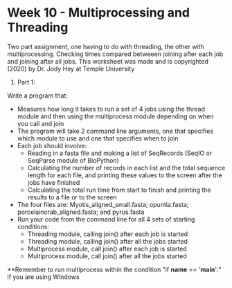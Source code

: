 # Week 10 - Multiprocessing and Threading
Two part assignment, one having to do with threading, the other with multiprocessing. Checking times compared betweeen joining after each job and joining after all jobs.
This worksheet was made and is copyrighted (2020) by Dr. Jody Hey at Temple University

1. Part 1:

Write a program that:
- Measures how long it takes to run a set of 4 jobs using the thread module and then using the multiprocess module depending on when you call and join
- The program will take 2 command line arguments, one that specifies which module to use and one that specifies when to join
- Each job should involve:
    - Reading in a fasta file and making a list of SeqRecords (SeqIO or SeqParse module of BioPython)
    - Calculating the number of records in each list and the total sequence length for each file, and printing these values to the screen after the jobs have finished
    - Calculating the total run time from start to finish and printing the results to a file or to the screen
- The four files are: Myotis_aligned_small.fasta; opuntia.fasta; porcelaincrab_aligned.fasta; and pyrus.fasta
- Run your code from the command line for all 4 sets of starting conditions:
    - Threading module, calling join() after each job is started
    - Threading module, calling join() after all the jobs started
    - Multiprocess module, call join() after each job is started
    - Multiprocess module, call join() after all the jobs started

**Remember to run multiprocess within the condition "if __name__ == '__main__':" if you are using Windows